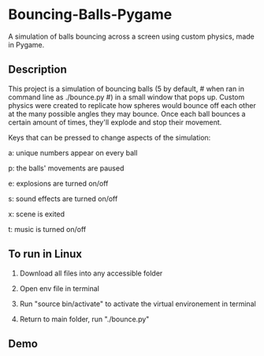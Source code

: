 # Bouncing-Balls-Pygame
A simulation of balls bouncing across a screen using custom physics, made in Pygame.

## Description
This project is a simulation of bouncing balls (5 by default, # when ran in command line as ./bounce.py #) in a small window that pops up. Custom physics were created to replicate how spheres would bounce off each other at the many possible angles they may bounce. Once each ball bounces a certain amount of times, they'll explode and stop their movement.

Keys that can be pressed to change aspects of the simulation:

a: unique numbers appear on every ball

p: the balls' movements are paused

e: explosions are turned on/off

s: sound effects are turned on/off

x: scene is exited

t: music is turned on/off

## To run in Linux

1. Download all files into any accessible folder

2. Open env file in terminal

3. Run "source bin/activate" to activate the virtual environement in terminal

4. Return to main folder, run "./bounce.py"

## Demo


